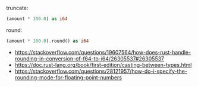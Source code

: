 truncate:

```rust
(amount * 100.0) as i64
```

round:

```rust
(amount * 100.0).round() as i64
```

- https://stackoverflow.com/questions/19607564/how-does-rust-handle-rounding-in-conversion-of-f64-to-i64/26305537#26305537
- https://doc.rust-lang.org/book/first-edition/casting-between-types.html
- https://stackoverflow.com/questions/28121957/how-do-i-specify-the-rounding-mode-for-floating-point-numbers